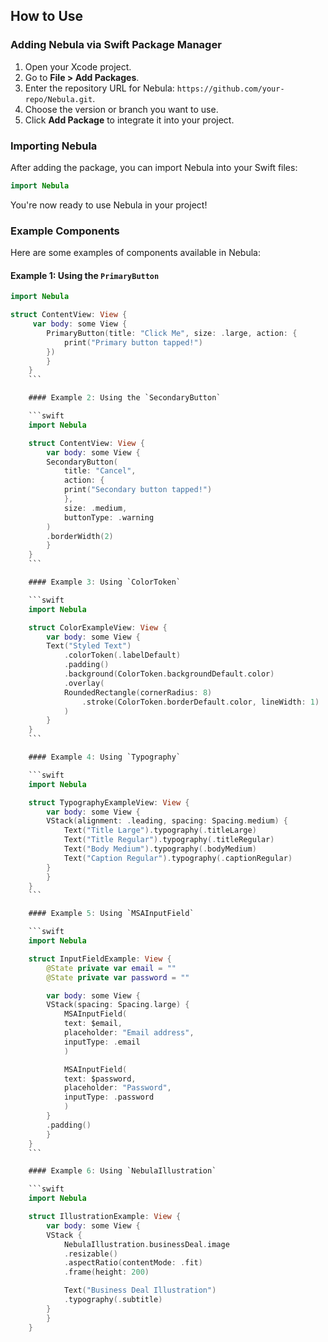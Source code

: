 ## How to Use

### Adding Nebula via Swift Package Manager

1. Open your Xcode project.
2. Go to **File > Add Packages**.
3. Enter the repository URL for Nebula: `https://github.com/your-repo/Nebula.git`.
4. Choose the version or branch you want to use.
5. Click **Add Package** to integrate it into your project.

### Importing Nebula

After adding the package, you can import Nebula into your Swift files:

```swift
import Nebula
```

You're now ready to use Nebula in your project!

### Example Components

Here are some examples of components available in Nebula:

#### Example 1: Using the `PrimaryButton`

```swift
import Nebula

struct ContentView: View {
     var body: some View {
        PrimaryButton(title: "Click Me", size: .large, action: {
            print("Primary button tapped!")
        })
        }
    }
    ```

    #### Example 2: Using the `SecondaryButton`

    ```swift
    import Nebula

    struct ContentView: View {
        var body: some View {
        SecondaryButton(
            title: "Cancel",
            action: {
            print("Secondary button tapped!")
            },
            size: .medium,
            buttonType: .warning
        )
        .borderWidth(2)
        }
    }
    ```

    #### Example 3: Using `ColorToken`

    ```swift
    import Nebula

    struct ColorExampleView: View {
        var body: some View {
        Text("Styled Text")
            .colorToken(.labelDefault)
            .padding()
            .background(ColorToken.backgroundDefault.color)
            .overlay(
            RoundedRectangle(cornerRadius: 8)
                .stroke(ColorToken.borderDefault.color, lineWidth: 1)
            )
        }
    }
    ```

    #### Example 4: Using `Typography`

    ```swift
    import Nebula

    struct TypographyExampleView: View {
        var body: some View {
        VStack(alignment: .leading, spacing: Spacing.medium) {
            Text("Title Large").typography(.titleLarge)
            Text("Title Regular").typography(.titleRegular)
            Text("Body Medium").typography(.bodyMedium)
            Text("Caption Regular").typography(.captionRegular)
        }
        }
    }
    ```

    #### Example 5: Using `MSAInputField`

    ```swift
    import Nebula

    struct InputFieldExample: View {
        @State private var email = ""
        @State private var password = ""

        var body: some View {
        VStack(spacing: Spacing.large) {
            MSAInputField(
            text: $email,
            placeholder: "Email address",
            inputType: .email
            )

            MSAInputField(
            text: $password,
            placeholder: "Password",
            inputType: .password
            )
        }
        .padding()
        }
    }
    ```

    #### Example 6: Using `NebulaIllustration`

    ```swift
    import Nebula

    struct IllustrationExample: View {
        var body: some View {
        VStack {
            NebulaIllustration.businessDeal.image
            .resizable()
            .aspectRatio(contentMode: .fit)
            .frame(height: 200)

            Text("Business Deal Illustration")
            .typography(.subtitle)
        }
        }
    }
